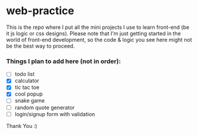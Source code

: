 # web-practice

This is the repo where I put all the mini projects I use to learn front-end (be it js logic or css designs).
Please note that I'm just getting started in the world of front-end development, so the code & logic you see here might not be the best way to proceed.

### Things I plan to add here (not in order):

- [ ] todo list
- [x] calculator
- [x] tic tac toe
- [x] cool popup
- [ ] snake game
- [ ] random quote generator
- [ ] login/signup form with validation

Thank You :)
